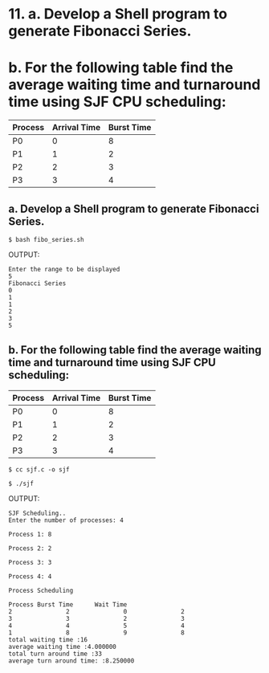 # 11. a. Develop a Shell program to generate Fibonacci Series.
# b. For the following table find the average waiting time and turnaround time using SJF CPU scheduling:

| Process | Arrival Time | Burst Time |
|---------|--------------|------------|
|  P0     |  0           |  8         |
|  P1     |  1           |  2         |
|  P2     |  2           |  3         |
|  P3     |  3           |  4         |

## a. Develop a Shell program to generate Fibonacci Series.

`$ bash fibo_series.sh`

OUTPUT:

```
Enter the range to be displayed
5
Fibonacci Series
0
1
1
2
3
5
```

## b. For the following table find the average waiting time and turnaround time using SJF CPU scheduling:

| Process | Arrival Time | Burst Time |
|---------|--------------|------------|
|  P0     |  0           |  8         |
|  P1     |  1           |  2         |
|  P2     |  2           |  3         |
|  P3     |  3           |  4         |


`$ cc sjf.c -o sjf`

`$ ./sjf`

OUTPUT:

```
SJF Scheduling..
Enter the number of processes: 4

Process 1: 8

Process 2: 2

Process 3: 3

Process 4: 4

Process Scheduling

Process Burst Time      Wait Time
2               2               0               2
3               3               2               3
4               4               5               4
1               8               9               8
total waiting time :16
average waiting time :4.000000
total turn around time :33
average turn around time: :8.250000 
```
